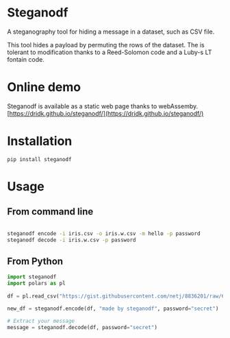 
# Steganodf 

A steganography tool for hiding a message in a dataset, such as CSV file.

This tool hides a payload by permuting the rows of the dataset. The is tolerant
to modification thanks to a Reed-Solomon code and a Luby-s LT fontain code.

# Online demo 

Steganodf is available as a static web page thanks to webAssemby.     
[https://dridk.github.io/steganodf/](https://dridk.github.io/steganodf/)

# Installation 

```
pip install steganodf
```

# Usage 

## From command line 
```bash 

steganodf encode -i iris.csv -o iris.w.csv -m hello -p password
steganodf decode -i iris.w.csv -p password

```

## From Python

```python
import steganodf 
import polars as pl
 
df = pl.read_csv("https://gist.githubusercontent.com/netj/8836201/raw/6f9306ad21398ea43cba4f7d537619d0e07d5ae3/iris.csv")

new_df = steganodf.encode(df, "made by steganodf", password="secret")

# Extract your message 
message = steganodf.decode(df, password="secret")

```




